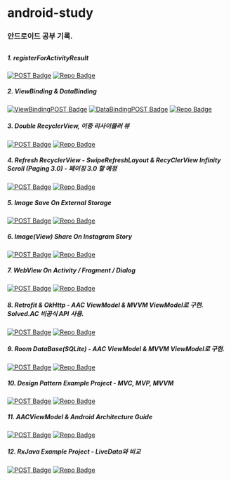 # android-study
### 안드로이드 공부 기록.
##

##### 1. registerForActivityResult 
[![POST Badge](https://img.shields.io/badge/POST-000000?plastic&logoColor=white)](https://kimyunseok.tistory.com/39) 
[![Repo Badge](https://img.shields.io/badge/Git-000999?plastic&logoColor=white)](https://github.com/kimyunseok/android-study/tree/main/registerForActivityResult_example/)

##### 2. ViewBinding & DataBinding 
[![ViewBindingPOST Badge](https://img.shields.io/badge/POST-000000?plastic&logoColor=white)](https://kimyunseok.tistory.com/117) 
[![DataBindingPOST Badge](https://img.shields.io/badge/POST-000000?plastic&logoColor=white)](https://kimyunseok.tistory.com/128) 
[![Repo Badge](https://img.shields.io/badge/Git-000999?plastic&logoColor=white)](https://github.com/kimyunseok/android-study/tree/main/ViewBindingDataBindingExample/)

##### 3. Double RecyclerView, 이중 리사이클러 뷰
[![POST Badge](https://img.shields.io/badge/POST-000000?plastic&logoColor=white)](https://kimyunseok.tistory.com/130) 
[![Repo Badge](https://img.shields.io/badge/Git-000999?plastic&logoColor=white)](https://github.com/kimyunseok/android-study/tree/main/DoubleRecyclerViewUsingDataBindingExampleProject/)

##### 4. Refresh RecyclerView - SwipeRefreshLayout & RecyClerView Infinity Scroll (Paging 3.0) - 페이징 3.0 할 예정
[![POST Badge](https://img.shields.io/badge/POST-000000?plastic&logoColor=white)](https://kimyunseok.tistory.com/133) 
[![Repo Badge](https://img.shields.io/badge/Git-000999?plastic&logoColor=white)](https://github.com/kimyunseok/android-study/tree/main/RecyclerViewRefreshAndInfinityScrollExample)

##### 5. Image Save On External Storage
[![POST Badge](https://img.shields.io/badge/POST-000000?plastic&logoColor=white)](https://kimyunseok.tistory.com/137) 
[![Repo Badge](https://img.shields.io/badge/Git-000999?plastic&logoColor=white)](https://github.com/kimyunseok/android-study/tree/main/ImageSaveExampleProject/)

##### 6. Image(View) Share On Instagram Story
[![POST Badge](https://img.shields.io/badge/POST-000000?plastic&logoColor=white)](https://kimyunseok.tistory.com/139) 
[![Repo Badge](https://img.shields.io/badge/Git-000999?plastic&logoColor=white)](https://github.com/kimyunseok/android-study/tree/main/InstagramShareExampleProject)

##### 7. WebView On Activity / Fragment / Dialog
[![POST Badge](https://img.shields.io/badge/POST-000000?plastic&logoColor=white)](https://kimyunseok.tistory.com/141) 
[![Repo Badge](https://img.shields.io/badge/Git-000999?plastic&logoColor=white)](https://github.com/kimyunseok/android-study/tree/main/WebViewExampleProject)

##### 8. Retrofit & OkHttp - AAC ViewModel & MVVM ViewModel로 구현. Solved.AC 비공식 API 사용.
[![POST Badge](https://img.shields.io/badge/POST-000000?plastic&logoColor=white)](https://kimyunseok.tistory.com/147)
[![Repo Badge](https://img.shields.io/badge/Git-000999?plastic&logoColor=white)](https://github.com/kimyunseok/android-study/tree/main/RetrofitAndOkHttpExampleProject)

##### 9. Room DataBase(SQLite) - AAC ViewModel & MVVM ViewModel로 구현.
[![POST Badge](https://img.shields.io/badge/POST-000000?plastic&logoColor=white)](https://kimyunseok.tistory.com/148)
[![Repo Badge](https://img.shields.io/badge/Git-000999?plastic&logoColor=white)](https://github.com/kimyunseok/android-study/tree/main/RoomDBExampleProject)

##### 10. Design Pattern Example Project - MVC, MVP, MVVM
[![POST Badge](https://img.shields.io/badge/POST-000000?plastic&logoColor=white)](https://kimyunseok.tistory.com/150)
[![Repo Badge](https://img.shields.io/badge/Git-000999?plastic&logoColor=white)](https://github.com/kimyunseok/android-study/tree/main/DesignPatternExampleProject)

##### 11. AACViewModel & Android Architecture Guide
[![POST Badge](https://img.shields.io/badge/POST-000000?plastic&logoColor=white)](https://kimyunseok.tistory.com/152)
[![Repo Badge](https://img.shields.io/badge/Git-000999?plastic&logoColor=white)](https://github.com/kimyunseok/android-study/tree/main/AACViewModelAndRecommandedArchitectureExampleProject)

##### 12. RxJava Example Project - LiveData와 비교
[![POST Badge](https://img.shields.io/badge/POST-000000?plastic&logoColor=white)](https://kimyunseok.tistory.com/162)
[![Repo Badge](https://img.shields.io/badge/Git-000999?plastic&logoColor=white)](https://github.com/kimyunseok/android-study/tree/main/RxjavaExampleProject)
